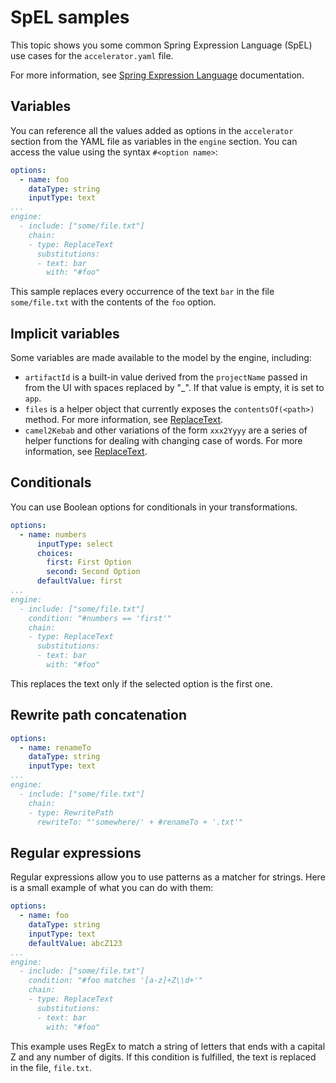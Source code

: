 # SpEL samples

This topic shows you some common Spring Expression Language (SpEL) use cases for the `accelerator.yaml` file.

For more information, see [Spring Expression Language](https://docs.spring.io/spring-framework/docs/current/reference/html/core.html#expressions) documentation.
## <a id="variables"></a>Variables

You can reference all the values added as options in the `accelerator` section from the YAML file as variables in the `engine` section. You can access the value using the syntax 
`#<option name>`:

```yaml
options:
  - name: foo
    dataType: string
    inputType: text
...
engine:
  - include: ["some/file.txt"]
    chain:
    - type: ReplaceText
      substitutions:
      - text: bar
        with: "#foo"
```

This sample replaces every occurrence of the text `bar` in the file `some/file.txt` 
with the contents of the `foo` option.

## <a id="implicit-variables"></a>Implicit variables

Some variables are made available to the model by the engine, including:

* `artifactId` is a built-in value derived from the `projectName` passed in from 
  the UI with spaces replaced by "_". If that value is empty, it is set to `app`.
* `files` is a helper object that currently exposes the `contentsOf(<path>)` method. 
  For more information, see [ReplaceText](transforms/replace-text.md).
* `camel2Kebab` and other variations of the form `xxx2Yyyy` are a series of
  helper functions for dealing with changing case of words. For more information, see [ReplaceText](transforms/replace-text.md).

## <a id="conditionals"></a>Conditionals

You can use Boolean options for conditionals in your transformations.

```yaml
options:
  - name: numbers
      inputType: select
      choices:
        first: First Option
        second: Second Option      
      defaultValue: first
...
engine:
  - include: ["some/file.txt"]
    condition: "#numbers == 'first'"
    chain:
    - type: ReplaceText
      substitutions:
      - text: bar
        with: "#foo"
```

This replaces the text only if the selected option is the first one.

## <a id="rewrite-path-concatentation"></a>Rewrite path concatenation

```yaml
options:
  - name: renameTo
    dataType: string
    inputType: text
...
engine:
  - include: ["some/file.txt"]    
    chain:
    - type: RewritePath
      rewriteTo: "'somewhere/' + #renameTo + '.txt'"
```

## <a id="regular-expressions"></a>Regular expressions
 
Regular expressions allow you to use patterns as a matcher for strings. Here is a small
example of what you can do with them:

```yaml
options:
  - name: foo
    dataType: string
    inputType: text
    defaultValue: abcZ123
...
engine:
  - include: ["some/file.txt"]
    condition: "#foo matches '[a-z]+Z\\d+'"
    chain:
    - type: ReplaceText
      substitutions:
      - text: bar
        with: "#foo"
```

This example uses RegEx to match a string of letters that ends with a capital Z and any number of digits. If this condition is fulfilled, the text is replaced in the file, `file.txt`.

